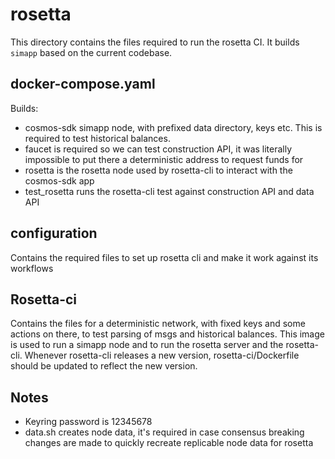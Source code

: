 # rosetta

This directory contains the files required to run the rosetta CI. It builds `simapp` based on the current codebase.

## docker-compose.yaml

Builds:

* cosmos-sdk simapp node, with prefixed data directory, keys etc. This is required to test historical balances.
* faucet is required so we can test construction API, it was literally impossible to put there a deterministic address to request funds for
* rosetta is the rosetta node used by rosetta-cli to interact with the cosmos-sdk app
* test_rosetta runs the rosetta-cli test against construction API and data API

## configuration

Contains the required files to set up rosetta cli and make it work against its workflows

## Rosetta-ci

Contains the files for a deterministic network, with fixed keys and some actions on there, to test parsing of msgs and historical balances.  This image is used to run a simapp node and to run the rosetta server and the rosetta-cli.
Whenever rosetta-cli releases a new version, rosetta-ci/Dockerfile should be updated to reflect the new version.

## Notes

* Keyring password is 12345678
* data.sh creates node data, it's required in case consensus breaking changes are made to quickly recreate replicable node data for rosetta
